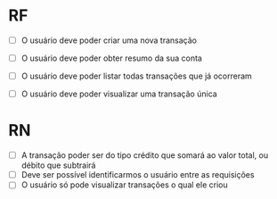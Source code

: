 # RF

- [ ] O usuário deve poder criar uma nova transação
- [ ] O usuário deve poder obter resumo da sua conta
- [ ] O usuário deve poder listar todas transações que já ocorreram
- [ ] O usuário deve poder visualizar uma transação única


# RN

- [ ] A transação poder ser do tipo crédito que somará ao valor total, ou débito que subtrairá
- [ ] Deve ser possível identificarmos o usuário entre as requisições
- [ ] O usuário só pode visualizar transações o qual ele criou